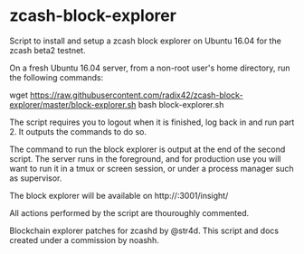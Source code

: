 # zcash-block-explorer
Script to install and setup a zcash block explorer on Ubuntu 16.04 for the zcash beta2 testnet.

On a fresh Ubuntu 16.04 server, from a non-root user's home directory, run the following commands:

wget https://raw.githubusercontent.com/radix42/zcash-block-explorer/master/block-explorer.sh
bash block-explorer.sh

The script requires you to logout when it is finished, log back in and run part 2. It outputs the commands to do so.

The command to run the block explorer is output at the end of the second script. 
The server runs in the foreground, and for production use you will want to run it in a tmux or screen session, or under a process manager such as supervisor.

The block explorer will be available on http://<server-hostname>:3001/insight/

All actions performed by the script are thouroughly commented. 

Blockchain explorer patches for zcashd by @str4d. This script and docs created under a commission by noashh.
